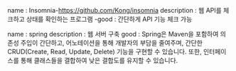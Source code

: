 name : Insomnia-https://github.com/Kong/insomnia
description : 웹 API를 체크하고 상태를 확인하는 프로그램
-good : 간단하게 API 기능 체크 가능

name : spring
description : 웹 서버 구축
good : Spring은 Maven을 포함하여 의존성 주입이 간단하고, 어노테이션을 통해 개발자의 부담을 줄여주며, 간단한 CRUD(Create, Read, Update, Delete) 기능을 구현할 수 있습니다. 또한, 인터페이스를 통해 클래스들을 결합하여 낮은 결합도를 유지할 수 있습니다.
